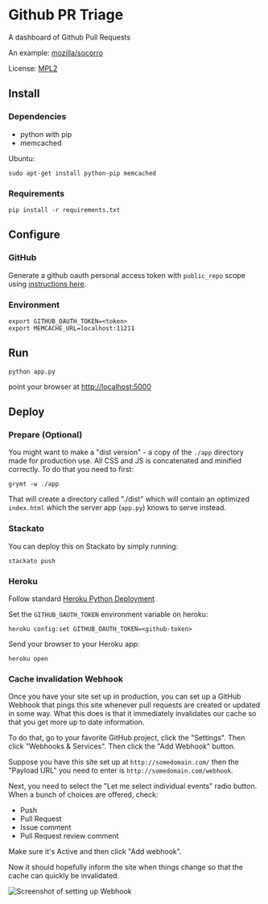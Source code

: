 # Github PR Triage

A dashboard of Github Pull Requests

An example: [mozilla/socorro](https://prs.paas.allizom.org)

License: [MPL2](http://www.mozilla.org/MPL/2.0/)


## Install

### Dependencies

 * python with pip
 * memcached

Ubuntu:

    sudo apt-get install python-pip memcached

### Requirements

    pip install -r requirements.txt

## Configure

### GitHub
Generate a github oauth personal access token with `public_repo` scope using
[instructions here](https://help.github.com/articles/creating-an-access-token-for-command-line-use).

### Environment

    export GITHUB_OAUTH_TOKEN=<token>
    export MEMCACHE_URL=localhost:11211

## Run

    python app.py

point your browser at [http://localhost:5000](http://localhost:5000)

## Deploy

### Prepare (Optional)

You might want to make a "dist version" - a copy of the `./app` directory made
for production use. All CSS and JS is concatenated and minified correctly.
To do that you need to first:

    grymt -w ./app

That will create a directory called "./dist" which will contain an optimized
`index.html` which the server app (`app.py`) knows to serve instead.

### Stackato
You can deploy this on Stackato by simply running:

    stackato push

### Heroku

Follow standard [Heroku Python
Deployment](https://devcenter.heroku.com/articles/getting-started-with-python#deploy-your-application-to-heroku)

Set the `GITHUB_OAUTH_TOKEN` environment variable on heroku:

    heroku config:set GITHUB_OAUTH_TOKEN=<github-token>

Send your browser to your Heroku app:

    heroku open

### Cache invalidation Webhook

Once you have your site set up in production, you can set up a GitHub Webhook
that pings this site whenever pull requests are created or updated in some way.
What this does is that it immediately invalidates our cache so that you get
more up to date information.

To do that, go to your favorite GitHub project, click the "Settings".
Then click "Webhooks & Services". Then click the "Add Webhook" button.

Suppose you have this site set up at `http://somedomain.com/` then the
"Payload URL" you need to enter is `http://somedomain.com/webhook`.

Next, you need to select the "Let me select individual events" radio button.
When a bunch of choices are offered, check:

* Push
* Pull Request
* Issue comment
* Pull Request review comment

Make sure it's Active and then click "Add webhook".

Now it should hopefully inform the site when things change so that the cache
can quickly be invalidated.

![Screenshot of setting up Webhook](https://raw.githubusercontent.com/peterbe/github-pr-triage/master/webhook-screenshot.png)
